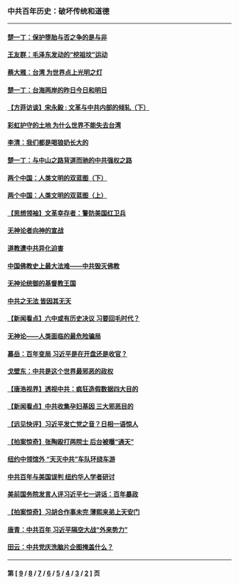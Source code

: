 ### 中共百年历史：破坏传统和道德
---
#### [楚一丁：保护堕胎与否之争的是与非](../../pages/nf1176114/n13815642.md?10040430) 
#### [王友群：毛泽东发动的“挖祖坟”运动](../../pages/nf1176114/n13723639.md?10040430) 
#### [蔡大雅：台湾 为世界点上光明之灯](../../pages/nf1176114/n13531530.md?10040430) 
#### [楚一丁：台海两岸的昨日今日和明日](../../pages/nf1176114/n13531468.md?10040430) 
#### [【方菲访谈】宋永毅 : 文革与中共内部的倾轧（下）](../../pages/nf1176114/n13486836.md?10040430) 
#### [彩虹护守的土地 为什么世界不能失去台湾](../../pages/nf1176114/n13476849.md?10040430) 
#### [李清：我们都是喝狼奶长大的](../../pages/nf1176114/n13471478.md?10040430) 
#### [楚一丁：与中山之路背道而驰的中共强权之路](../../pages/nf1176114/n13437270.md?10040430) 
#### [两个中国：人类文明的双蓝图（下）](../../pages/nf1176114/n13423132.md?10040430) 
#### [两个中国：人类文明的双蓝图（上）](../../pages/nf1176114/n13422687.md?10040430) 
#### [【思想领袖】文革幸存者：警防美国红卫兵](../../pages/nf1176114/n13339289.md?10040430) 
#### [无神论者向神的宣战](../../pages/nf1176114/n13281535.md?10040430) 
#### [道教遭中共异化迫害](../../pages/nf1176114/n13281463.md?10040430) 
#### [中国佛教史上最大法难——中共毁灭佛教](../../pages/nf1176114/n13281397.md?10040430) 
#### [无神论统御的基督教王国](../../pages/nf1176114/n13281280.md?10040430) 
#### [中共之无法 皆因其无天](../../pages/nf1176114/n13281088.md?10040430) 
#### [【新闻看点】六中或有历史决议 习要回毛时代？](../../pages/nf1176114/n13222895.md?10040430) 
#### [无神论——人类面临的最危险骗局](../../pages/nf1176114/n13196137.md?10040430) 
#### [慕岳：百年变局 习近平是在开盘还是收官？](../../pages/nf1176114/n13206516.md?10040430) 
#### [戈壁东：中共是这个世界最邪恶的政权](../../pages/nf1176114/n13085641.md?10040430) 
#### [【唐浩视界】透视中共：疯狂造假数据四大目的](../../pages/nf1176114/n13080590.md?10040430) 
#### [【新闻看点】中共收集孕妇基因 三大邪恶目的](../../pages/nf1176114/n13077182.md?10040430) 
#### [【远见快评】习近平发亡党之音？日相一语惊人](../../pages/nf1176114/n13074809.md?10040430) 
#### [【拍案惊奇】张陶殴打两院士 后台被曝“通天”](../../pages/nf1176114/n13070496.md?10040430) 
#### [纽约中领馆外 “天灭中共”车队环绕车游](../../pages/nf1176114/n13070693.md?10040430) 
#### [中共百年与美国误判 纽约华人学者研讨](../../pages/nf1176114/n13067969.md?10040430) 
#### [美前国务院发言人评习近平七一讲话：百年暴政](../../pages/nf1176114/n13066986.md?10040430) 
#### [【拍案惊奇】习胡合作事未完 薄熙来弟上天安门](../../pages/nf1176114/n13065867.md?10040430) 
#### [唐青：中共百年 习近平隔空大战“外来势力”](../../pages/nf1176114/n13065976.md?10040430) 
#### [田云：中共党庆洗脑片企图掩盖什么？](../../pages/nf1176114/n13064395.md?10040430) 

---
#### 第 [ [9](./9.md?10040430) / [8](./8.md?10040430) / [7](./7.md?10040430) / [6](./6.md?10040430) / [5](./5.md?10040430) / [4](./4.md?10040430) / [3](./3.md?10040430) / [2](./2.md?10040430) ] 页
